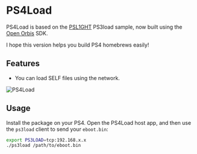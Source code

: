 # PS4Load

PS4Load is based on the [PSL1GHT](https://github.com/ps3dev/PSL1GHT/) PS3load sample,
now built using the [Open Orbis](https://github.com/OpenOrbis/OpenOrbis-PS4-Toolchain/) SDK.

I hope this version helps you build PS4 homebrews easily!

## Features

- You can load SELF files using the network.

![PS4Load](https://user-images.githubusercontent.com/.png)

## Usage

Install the package on your PS4. Open the PS4Load host app, and then use the `ps3load` client to send your `eboot.bin`:

```bash
export PS3LOAD=tcp:192.168.x.x
./ps3load /path/to/eboot.bin
```
